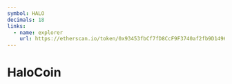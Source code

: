 ```yaml
---
symbol: HALO
decimals: 18
links:
  - name: explorer
    url: https://etherscan.io/token/0x93453fbCf7fD8CcF9F3740af2fb9D14960a23b39
---
```


# HaloCoin
